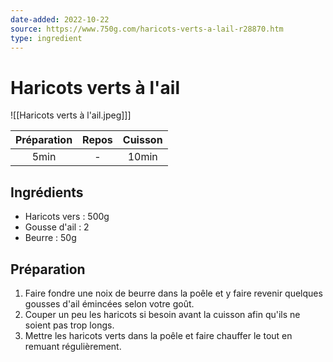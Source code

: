 ```yaml
---
date-added: 2022-10-22
source: https://www.750g.com/haricots-verts-a-lail-r28870.htm
type: ingredient
---
```


# Haricots verts à l'ail

![[Haricots verts à l'ail.jpeg]]]

| Préparation | Repos | Cuisson |
|:-----------:|:-----:|:-------:|
|    5min     |   -   |  10min  |

## Ingrédients

- Haricots vers : 500g
- Gousse d'ail : 2
- Beurre : 50g

## Préparation

1. Faire fondre une noix de beurre dans la poêle et y faire revenir quelques gousses d'ail émincées selon votre goût.
2. Couper un peu les haricots si besoin avant la cuisson afin qu'ils ne soient pas trop longs.
3. Mettre les haricots verts dans la poêle et faire chauffer le tout en remuant régulièrement.
